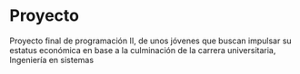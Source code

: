 # Proyecto
Proyecto final de programación II, de unos jóvenes que buscan impulsar su estatus económica en base a la culminación de la carrera universitaria, Ingeniería en sistemas
